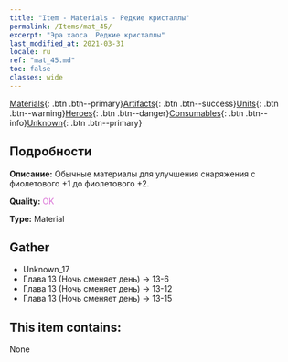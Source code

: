 ```yaml
---
title: "Item - Materials - Редкие кристаллы"
permalink: /Items/mat_45/
excerpt: "Эра хаоса  Редкие кристаллы"
last_modified_at: 2021-03-31
locale: ru
ref: "mat_45.md"
toc: false
classes: wide
---
```

 [Materials](/ru/Items/){: .btn .btn--primary}[Artifacts](/ru/Items/Artifacts/){: .btn .btn--success}[Units](/ru/Items/Units/){: .btn .btn--warning}[Heroes](/ru/Items/Heroes/){: .btn .btn--danger}[Consumables](/ru/Items/Consumables/){: .btn .btn--info}[Unknown](/ru/Items/Unknown/){: .btn .btn--primary}

## Подробности
 **Описание:** Обычные материалы для улучшения снаряжения c фиолетового +1 до фиолетового +2.

 **Quality:** <span style="color: #DA70D6">OK</span>

 **Type:** Material

## Gather

*    Unknown_17 
*    Глава 13 (Ночь сменяет день) -> 13-6 
*    Глава 13 (Ночь сменяет день) -> 13-12 
*    Глава 13 (Ночь сменяет день) -> 13-15 

## This item contains:

  None

